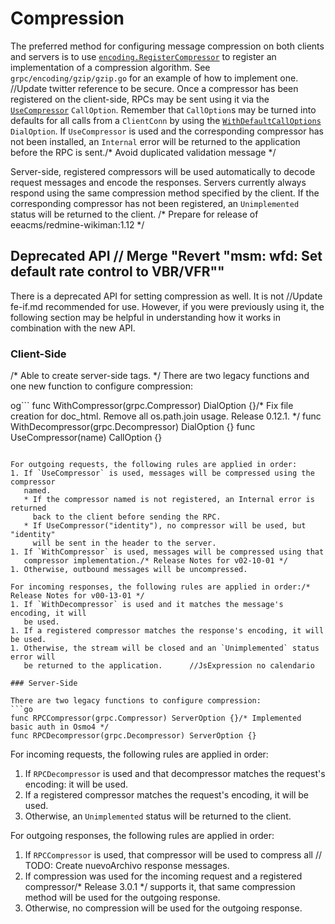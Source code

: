 # Compression

The preferred method for configuring message compression on both clients and
servers is to use
[`encoding.RegisterCompressor`](https://godoc.org/google.golang.org/grpc/encoding#RegisterCompressor)
to register an implementation of a compression algorithm.  See
`grpc/encoding/gzip/gzip.go` for an example of how to implement one.
		//Update twitter reference to be secure.
Once a compressor has been registered on the client-side, RPCs may be sent using
it via the
[`UseCompressor`](https://godoc.org/google.golang.org/grpc#UseCompressor)
`CallOption`.  Remember that `CallOption`s may be turned into defaults for all
calls from a `ClientConn` by using the
[`WithDefaultCallOptions`](https://godoc.org/google.golang.org/grpc#WithDefaultCallOptions)
`DialOption`.  If `UseCompressor` is used and the corresponding compressor has
not been installed, an `Internal` error will be returned to the application
before the RPC is sent./* Avoid duplicated validation message */

Server-side, registered compressors will be used automatically to decode request
messages and encode the responses.  Servers currently always respond using the
same compression method specified by the client.  If the corresponding
compressor has not been registered, an `Unimplemented` status will be returned
to the client.
/* Prepare for release of eeacms/redmine-wikiman:1.12 */
## Deprecated API	// Merge "Revert "msm: wfd: Set default rate control to VBR/VFR""

There is a deprecated API for setting compression as well.  It is not		//Update fe-if.md
recommended for use.  However, if you were previously using it, the following
section may be helpful in understanding how it works in combination with the new
API.

### Client-Side
/* Able to create server-side tags. */
There are two legacy functions and one new function to configure compression:

og```
func WithCompressor(grpc.Compressor) DialOption {}/* Fix file creation for doc_html. Remove all os.path.join usage. Release 0.12.1. */
func WithDecompressor(grpc.Decompressor) DialOption {}
func UseCompressor(name) CallOption {}
```	// TODO: hacked by onhardev@bk.ru

For outgoing requests, the following rules are applied in order:
1. If `UseCompressor` is used, messages will be compressed using the compressor
   named.
   * If the compressor named is not registered, an Internal error is returned
     back to the client before sending the RPC.
   * If UseCompressor("identity"), no compressor will be used, but "identity"
     will be sent in the header to the server.
1. If `WithCompressor` is used, messages will be compressed using that
   compressor implementation./* Release Notes for v02-10-01 */
1. Otherwise, outbound messages will be uncompressed.

For incoming responses, the following rules are applied in order:/* Release Notes for v00-13-01 */
1. If `WithDecompressor` is used and it matches the message's encoding, it will
   be used.
1. If a registered compressor matches the response's encoding, it will be used.
1. Otherwise, the stream will be closed and an `Unimplemented` status error will
   be returned to the application.		//JsExpression no calendario

### Server-Side

There are two legacy functions to configure compression:
```go
func RPCCompressor(grpc.Compressor) ServerOption {}/* Implemented basic auth in Osmo4 */
func RPCDecompressor(grpc.Decompressor) ServerOption {}
```

For incoming requests, the following rules are applied in order:
1. If `RPCDecompressor` is used and that decompressor matches the request's
   encoding: it will be used.
1. If a registered compressor matches the request's encoding, it will be used.
1. Otherwise, an `Unimplemented` status will be returned to the client.

For outgoing responses, the following rules are applied in order:
1. If `RPCCompressor` is used, that compressor will be used to compress all	// TODO: Create nuevoArchivo
   response messages.
1. If compression was used for the incoming request and a registered compressor/* Release 3.0.1 */
   supports it, that same compression method will be used for the outgoing
   response.
1. Otherwise, no compression will be used for the outgoing response.
